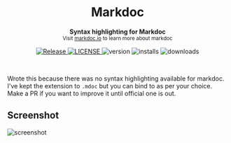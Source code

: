 <h1 align='center'>Markdoc</h1>
<p align="center">
  <b>Syntax highlighting for Markdoc</b><br/>
  <sub>Visit <a href="https://markdoc.io">markdoc.io</a> to learn more about markdoc</sub>
</p>
<p align='center'>
  <a href="https://github.com/mohitsinghs/vscode-markdoc/actions/workflows/release.yml">
    <img alt="Release" src="https://img.shields.io/github/workflow/status/mohitsinghs/vscode-markdoc/release?style=flat-square" />
  </a>
  <a href="https://github.com/mohitsinghs/vscode-markdoc/blob/main/LICENSE">
    <img alt="LICENSE" src="https://img.shields.io/github/license/mohitsinghs/vscode-markdoc?style=flat-square" />
  </a>
  <img alt="version" src="https://img.shields.io/visual-studio-marketplace/v/mohitsingh.markdoc?style=flat-square" />
  <img alt="installs" src="https://img.shields.io/visual-studio-marketplace/i/mohitsingh.markdoc?style=flat-square" />
  <img alt="downloads" src="https://img.shields.io/visual-studio-marketplace/d/mohitsingh.markdoc?style=flat-square" />
</p>
<br />

Wrote this because there was no syntax highlighting available for markdoc. I've kept the extension to `.mdoc` but you can bind to as per your choice. Make a PR if you want to improve it until official one is out.

## Screenshot

![screenshot](https://user-images.githubusercontent.com/4941333/170298388-213860ae-2a18-45ff-a830-f451e39eb266.png)
